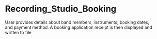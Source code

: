 # Recording_Studio_Booking
User provides details about band members, instruments, booking dates, and payment method. A booking application receipt is then displayed and written to file
